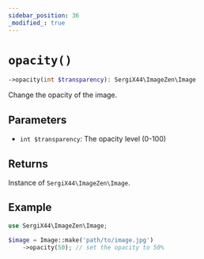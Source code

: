 ```yaml
---
sidebar_position: 36
_modified_: true
---
```

# `opacity()`

```php
->opacity(int $transparency): SergiX44\ImageZen\Image
```
Change the opacity of the image.

## Parameters

- `int $transparency`: The opacity level (0-100)


## Returns

Instance of `SergiX44\ImageZen\Image`.

## Example

```php
use SergiX44\ImageZen\Image;

$image = Image::make('path/to/image.jpg')
    ->opacity(50); // set the opacity to 50%

```
